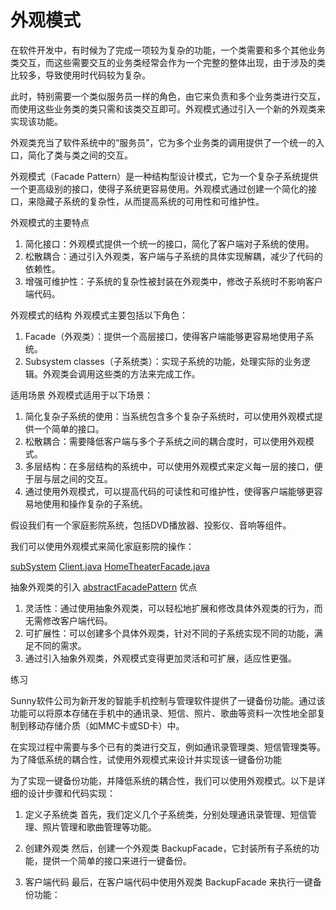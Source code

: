 # 外观模式

在软件开发中，有时候为了完成一项较为复杂的功能，一个类需要和多个其他业务类交互，而这些需要交互的业务类经常会作为一个完整的整体出现，由于涉及的类比较多，导致使用时代码较为复杂。

此时，特别需要一个类似服务员一样的角色，由它来负责和多个业务类进行交互，而使用这些业务类的类只需和该类交互即可。外观模式通过引入一个新的外观类来实现该功能。

外观类充当了软件系统中的“服务员”，它为多个业务类的调用提供了一个统一的入口，简化了类与类之间的交互。

外观模式（Facade Pattern）是一种结构型设计模式，它为一个复杂子系统提供一个更高级别的接口，使得子系统更容易使用。外观模式通过创建一个简化的接口，来隐藏子系统的复杂性，从而提高系统的可用性和可维护性。

外观模式的主要特点

1. 简化接口：外观模式提供一个统一的接口，简化了客户端对子系统的使用。
2. 松散耦合：通过引入外观类，客户端与子系统的具体实现解耦，减少了代码的依赖性。
3. 增强可维护性：子系统的复杂性被封装在外观类中，修改子系统时不影响客户端代码。

外观模式的结构
外观模式主要包括以下角色：

1. Facade（外观类）：提供一个高层接口，使得客户端能够更容易地使用子系统。
2. Subsystem classes（子系统类）：实现子系统的功能，处理实际的业务逻辑。外观类会调用这些类的方法来完成工作。

适用场景
外观模式适用于以下场景：

1. 简化复杂子系统的使用：当系统包含多个复杂子系统时，可以使用外观模式提供一个简单的接口。
2. 松散耦合：需要降低客户端与多个子系统之间的耦合度时，可以使用外观模式。
3. 多层结构：在多层结构的系统中，可以使用外观模式来定义每一层的接口，便于层与层之间的交互。
4. 通过使用外观模式，可以提高代码的可读性和可维护性，使得客户端能够更容易地使用和操作复杂的子系统。

假设我们有一个家庭影院系统，包括DVD播放器、投影仪、音响等组件。

我们可以使用外观模式来简化家庭影院的操作：

[subSystem](subsystem)
[Client.java](Client.java)
[HomeTheaterFacade.java](HomeTheaterFacade.java)

抽象外观类的引入
[abstractFacadePattern](abstractfacadepattern)
优点
1. 灵活性：通过使用抽象外观类，可以轻松地扩展和修改具体外观类的行为，而无需修改客户端代码。 
2. 可扩展性：可以创建多个具体外观类，针对不同的子系统实现不同的功能，满足不同的需求。 
3. 通过引入抽象外观类，外观模式变得更加灵活和可扩展，适应性更强。



练习

Sunny软件公司为新开发的智能手机控制与管理软件提供了一键备份功能。通过该功能可以将原本存储在手机中的通讯录、短信、照片、歌曲等资料一次性地全部复制到移动存储介质（如MMC卡或SD卡）中。

在实现过程中需要与多个已有的类进行交互，例如通讯录管理类、短信管理类等。为了降低系统的耦合性，试使用外观模式来设计并实现该一键备份功能


为了实现一键备份功能，并降低系统的耦合性，我们可以使用外观模式。以下是详细的设计步骤和代码实现：

1. 定义子系统类
   首先，我们定义几个子系统类，分别处理通讯录管理、短信管理、照片管理和歌曲管理等功能。

2. 创建外观类
      然后，创建一个外观类 BackupFacade，它封装所有子系统的功能，提供一个简单的接口来进行一键备份。


3. 客户端代码
      最后，在客户端代码中使用外观类 BackupFacade 来执行一键备份功能：

